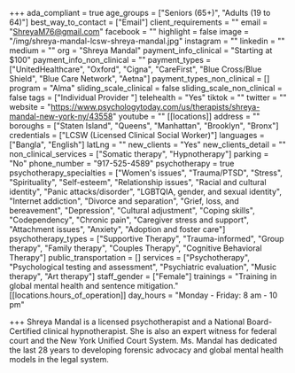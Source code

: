 +++
ada_compliant = true
age_groups = ["Seniors (65+)", "Adults (19 to 64)"]
best_way_to_contact = ["Email"]
client_requirements = ""
email = "ShreyaM76@gmail.com"
facebook = ""
highlight = false
image = "/img/shreya-mandal-lcsw-shreya-mandal.jpg"
instagram = ""
linkedin = ""
medium = ""
org = "Shreya Mandal"
payment_info_clinical = "Starting at $100"
payment_info_non_clinical = ""
payment_types = ["UnitedHealthcare", "Oxford", "Cigna", "CareFirst", "Blue Cross/Blue Shield", "Blue Care Network", "Aetna"]
payment_types_non_clinical = []
program = "Alma"
sliding_scale_clinical = false
sliding_scale_non_clinical = false
tags = ["Individual Provider "]
telehealth = "Yes"
tiktok = ""
twitter = ""
website = "https://www.psychologytoday.com/us/therapists/shreya-mandal-new-york-ny/43558"
youtube = ""
[[locations]]
address = ""
boroughs = ["Staten Island", "Queens", "Manhattan", "Brooklyn", "Bronx"]
credentials = ["LCSW (Licensed Clinical Social Worker)"]
languages = ["Bangla", "English"]
latLng = ""
new_clients = "Yes"
new_clients_detail = ""
non_clinical_services = ["Somatic therapy", "Hypnotherapy"]
parking = "No"
phone_number = "917-525-4589"
psychotherapy = true
psychotherapy_specialties = ["Women's issues", "Trauma/PTSD", "Stress", "Spirituality", "Self-esteem", "Relationship issues", "Racial and cultural identity", "Panic attacks/disorder", "LGBTQIA, gender, and sexual identity", "Internet addiction", "Divorce and separation", "Grief, loss, and bereavement", "Depression", "Cultural adjustment", "Coping skills", "Codependency", "Chronic pain", "Caregiver stress and support", "Attachment issues", "Anxiety", "Adoption and foster care"]
psychotherapy_types = ["Supportive Therapy", "Trauma-informed", "Group therapy", "Family therapy", "Couples Therapy", "Cognitive Behavioral Therapy"]
public_transportation = []
services = ["Psychotherapy", "Psychological testing and assessment", "Psychiatric evaluation", "Music therapy", "Art therapy"]
staff_gender = ["Female"]
trainings = "Training in global mental health and sentence mitigation."
[[locations.hours_of_operation]]
day_hours = "Monday - Friday: 8 am - 10 pm"

+++
Shreya Mandal is a licensed psychotherapist and a National Board-Certified clinical hypnotherapist. She is also an expert witness for federal court and the New York Unified Court System. Ms. Mandal has dedicated the last 28 years to developing forensic advocacy and global mental health models in the legal system.